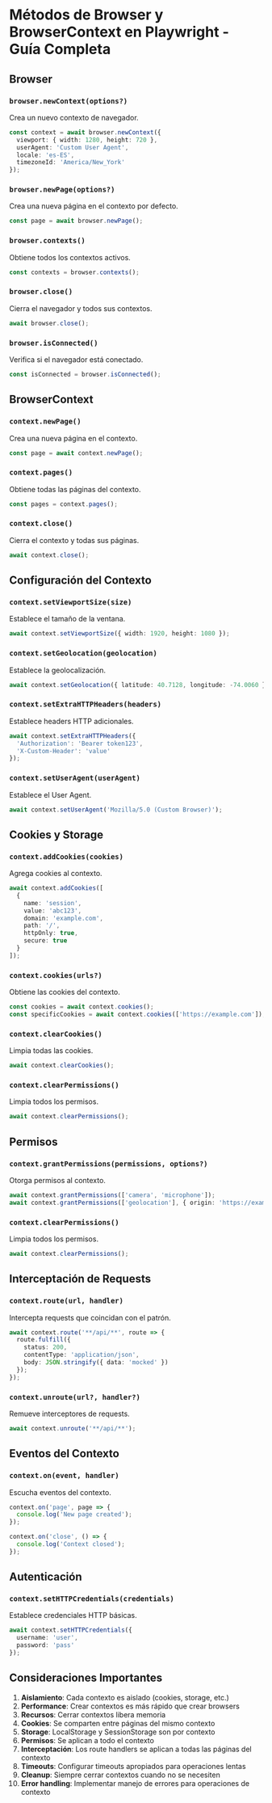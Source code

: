 # Métodos de Browser y BrowserContext en Playwright - Guía Completa

## Browser

### `browser.newContext(options?)`
Crea un nuevo contexto de navegador.
```typescript
const context = await browser.newContext({
  viewport: { width: 1280, height: 720 },
  userAgent: 'Custom User Agent',
  locale: 'es-ES',
  timezoneId: 'America/New_York'
});
```

### `browser.newPage(options?)`
Crea una nueva página en el contexto por defecto.
```typescript
const page = await browser.newPage();
```

### `browser.contexts()`
Obtiene todos los contextos activos.
```typescript
const contexts = browser.contexts();
```

### `browser.close()`
Cierra el navegador y todos sus contextos.
```typescript
await browser.close();
```

### `browser.isConnected()`
Verifica si el navegador está conectado.
```typescript
const isConnected = browser.isConnected();
```

## BrowserContext

### `context.newPage()`
Crea una nueva página en el contexto.
```typescript
const page = await context.newPage();
```

### `context.pages()`
Obtiene todas las páginas del contexto.
```typescript
const pages = context.pages();
```

### `context.close()`
Cierra el contexto y todas sus páginas.
```typescript
await context.close();
```

## Configuración del Contexto

### `context.setViewportSize(size)`
Establece el tamaño de la ventana.
```typescript
await context.setViewportSize({ width: 1920, height: 1080 });
```

### `context.setGeolocation(geolocation)`
Establece la geolocalización.
```typescript
await context.setGeolocation({ latitude: 40.7128, longitude: -74.0060 });
```

### `context.setExtraHTTPHeaders(headers)`
Establece headers HTTP adicionales.
```typescript
await context.setExtraHTTPHeaders({
  'Authorization': 'Bearer token123',
  'X-Custom-Header': 'value'
});
```

### `context.setUserAgent(userAgent)`
Establece el User Agent.
```typescript
await context.setUserAgent('Mozilla/5.0 (Custom Browser)');
```

## Cookies y Storage

### `context.addCookies(cookies)`
Agrega cookies al contexto.
```typescript
await context.addCookies([
  {
    name: 'session',
    value: 'abc123',
    domain: 'example.com',
    path: '/',
    httpOnly: true,
    secure: true
  }
]);
```

### `context.cookies(urls?)`
Obtiene las cookies del contexto.
```typescript
const cookies = await context.cookies();
const specificCookies = await context.cookies(['https://example.com']);
```

### `context.clearCookies()`
Limpia todas las cookies.
```typescript
await context.clearCookies();
```

### `context.clearPermissions()`
Limpia todos los permisos.
```typescript
await context.clearPermissions();
```

## Permisos

### `context.grantPermissions(permissions, options?)`
Otorga permisos al contexto.
```typescript
await context.grantPermissions(['camera', 'microphone']);
await context.grantPermissions(['geolocation'], { origin: 'https://example.com' });
```

### `context.clearPermissions()`
Limpia todos los permisos.
```typescript
await context.clearPermissions();
```

## Interceptación de Requests

### `context.route(url, handler)`
Intercepta requests que coincidan con el patrón.
```typescript
await context.route('**/api/**', route => {
  route.fulfill({
    status: 200,
    contentType: 'application/json',
    body: JSON.stringify({ data: 'mocked' })
  });
});
```

### `context.unroute(url?, handler?)`
Remueve interceptores de requests.
```typescript
await context.unroute('**/api/**');
```

## Eventos del Contexto

### `context.on(event, handler)`
Escucha eventos del contexto.
```typescript
context.on('page', page => {
  console.log('New page created');
});

context.on('close', () => {
  console.log('Context closed');
});
```

## Autenticación

### `context.setHTTPCredentials(credentials)`
Establece credenciales HTTP básicas.
```typescript
await context.setHTTPCredentials({
  username: 'user',
  password: 'pass'
});
```

## Consideraciones Importantes

1. **Aislamiento**: Cada contexto es aislado (cookies, storage, etc.)
2. **Performance**: Crear contextos es más rápido que crear browsers
3. **Recursos**: Cerrar contextos libera memoria
4. **Cookies**: Se comparten entre páginas del mismo contexto
5. **Storage**: LocalStorage y SessionStorage son por contexto
6. **Permisos**: Se aplican a todo el contexto
7. **Interceptación**: Los route handlers se aplican a todas las páginas del contexto
8. **Timeouts**: Configurar timeouts apropiados para operaciones lentas
9. **Cleanup**: Siempre cerrar contextos cuando no se necesiten
10. **Error handling**: Implementar manejo de errores para operaciones de contexto
